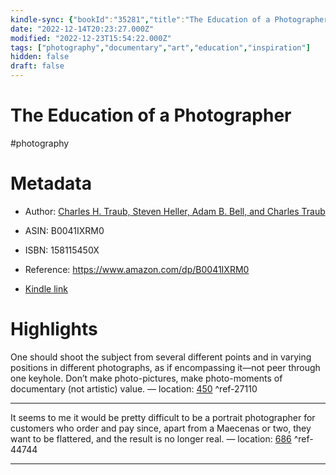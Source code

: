 ```yaml
---
kindle-sync: {"bookId":"35281","title":"The Education of a Photographer","author":"Charles H. Traub, Steven Heller, Adam B. Bell, and Charles Traub","asin":"B0041IXRM0","lastAnnotatedDate":"2022-08-19","bookImageUrl":"https://m.media-amazon.com/images/I/61zosjjESlL._SY160.jpg","highlightsCount":2}
date: "2022-12-14T20:23:27.000Z"
modified: "2022-12-23T15:54:22.000Z"
tags: ["photography","documentary","art","education","inspiration"]
hidden: false
draft: false
---
```

# The Education of a Photographer

#photography 

# Metadata

* Author: [Charles H. Traub, Steven Heller, Adam B. Bell, and Charles Traub](https://www.amazon.com/Charles-Traub/e/B001H6QVJA/ref=dp_byline_cont_ebooks_4)

* ASIN: B0041IXRM0

* ISBN: 158115450X

* Reference: <https://www.amazon.com/dp/B0041IXRM0>

* [Kindle link](kindle://book?action=open&asin=B0041IXRM0)

# Highlights

One should shoot the subject from several different points and in varying positions in different photographs, as if encompassing it—not peer through one keyhole. Don’t make photo-pictures, make photo-moments of documentary (not artistic) value. — location: [450](kindle://book?action=open&asin=B0041IXRM0&location=450) ^ref-27110

---

It seems to me it would be pretty difficult to be a portrait photographer for customers who order and pay since, apart from a Maecenas or two, they want to be flattered, and the result is no longer real. — location: [686](kindle://book?action=open&asin=B0041IXRM0&location=686) ^ref-44744

---
